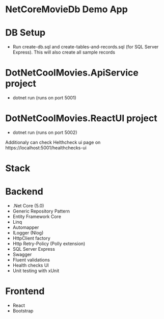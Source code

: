 # NetCoreMovieDb Demo App

# DB Setup
- Run create-db.sql and create-tables-and-records.sql (for SQL Server Express). This will also create all sample records

# DotNetCoolMovies.ApiService project
- dotnet run (runs on port 5001) 

# DotNetCoolMovies.ReactUI project
- dotnet run (runs on port 5002) 

Additionaly can check Helthcheck ui page on
https://localhost:5001/healthchecks-ui


# Stack 
# Backend
* .Net Core (5.0)
* Generic Repository Pattern
* Entity Framework Core
* Linq
* Automapper
* ILogger (Nlog)
* HttpClient factory
* Http Retry-Policy (Polly extension)
* SQL Server Express
* Swagger
* Fluent validations
* Health checks UI
* Unit testing with xUnit

# Frontend
* React
* Bootstrap
